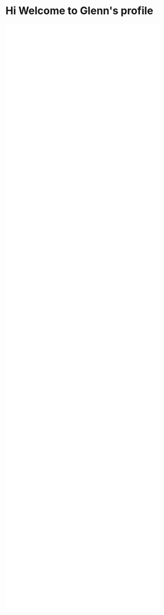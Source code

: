 # Hi Welcome to Glenn's profile

[<img align="center" width="420" src="./metrics_left.svg">](#)
[<img align="center" width="420" src="./metrics_right.svg">](#)

<!--
**glennawatson/glennawatson** is a ✨ _special_ ✨ repository because its `README.md` (this file) appears on your GitHub profile.

Here are some ideas to get you started:

- 🔭 I’m currently working on ...
- 🌱 I’m currently learning ...
- 👯 I’m looking to collaborate on ...
- 🤔 I’m looking for help with ...
- 💬 Ask me about ...
- 📫 How to reach me: ...
- 😄 Pronouns: ...
- ⚡ Fun fact: ...
-->
